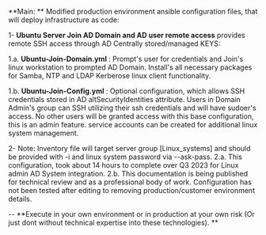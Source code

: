 **Main: ** Modified production environment ansible configuration files, that will deploy infrastructure as code: 

1- **Ubuntu Server Join AD Domain and AD user remote access** provides remote SSH access through AD Centrally stored/managed KEYS: 

1.a. **Ubuntu-Join-Domain.yml**  : Prompt's user for credentials and Join's linux workstation to prompted AD Domain.
                                Install's all necessary packages for Samba, NTP and LDAP Kerberose linux client functionality. 

1.b. **Ubuntu-Join-Config.yml**  : Optional configuration, which allows SSH credentials stored in AD altSecurityIdentities attribute.
                                Users in Domain Admin's group can SSH utilizing their ssh credentials and will have sudoer's access.
                                 No other users will be granted access with this base configuration, this is an admin feature.
                                 service accounts can be created for additional linux system management.


2- Note: Inventory file will target server group [Linux_systems] and should be provided with -i and linux system password via --ask-pass.
2.a. This configuration, took about 14 hours to complete over Q3 2023 for Linux admin AD System integration.
2.b. This documentation is being published for technical review and as a professional body of work. Configuration has not been tested after editing to removing production/customer environment details.

-- **Execute in your own environment or in production at your own risk (Or just dont without technical expertise into these technologies).  **
